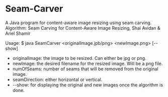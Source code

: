# Seam-Carver
A Java program for content-aware image resizing using seam carving.
Algorithm: Seam Carving for Content-Aware Image Resizing, Shai Avidan & Ariel Shamir

Usage:
$ java SeamCarver <originalImage.jpb/png> <newImage.png> <numOfSeams> <seamDirection> [--show]

* originalImage: the image to be resized. Can either be jpg or png.
* newImage: the desired filename for the resized image. Will be a png file.
* numOfSeams: number of seams that will be removed from the original image.
* seamDirection: either horizontal or vertical.
* --show: for displaying the original and new images once the algorithm is done.
